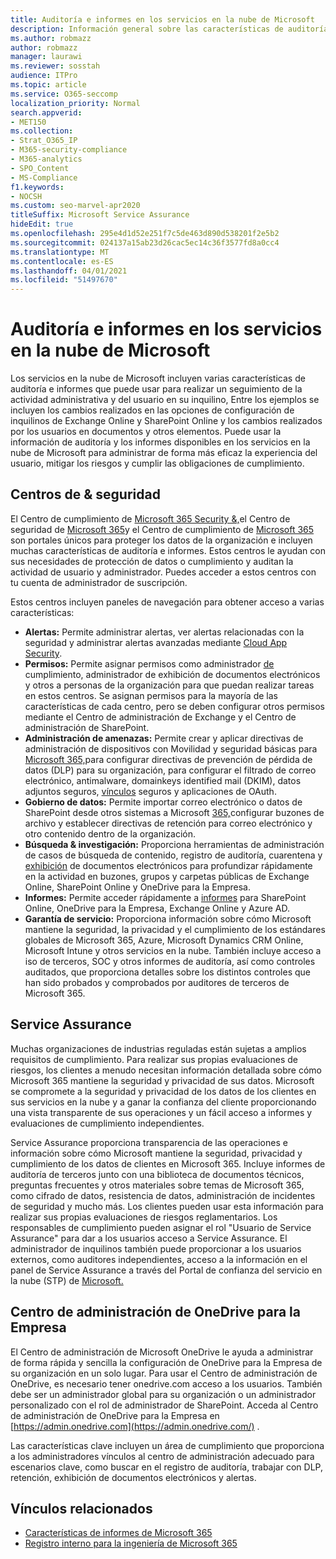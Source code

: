 ```yaml
---
title: Auditoría e informes en los servicios en la nube de Microsoft
description: Información general sobre las características de auditoría e informes de Office 365, Microsoft 365 y Service Assurance.
ms.author: robmazz
author: robmazz
manager: laurawi
ms.reviewer: sosstah
audience: ITPro
ms.topic: article
ms.service: O365-seccomp
localization_priority: Normal
search.appverid:
- MET150
ms.collection:
- Strat_O365_IP
- M365-security-compliance
- M365-analytics
- SPO_Content
- MS-Compliance
f1.keywords:
- NOCSH
ms.custom: seo-marvel-apr2020
titleSuffix: Microsoft Service Assurance
hideEdit: true
ms.openlocfilehash: 295e4d1d52e251f7c5de463d890d538201f2e5b2
ms.sourcegitcommit: 024137a15ab23d26cac5ec14c36f3577fd8a0cc4
ms.translationtype: MT
ms.contentlocale: es-ES
ms.lasthandoff: 04/01/2021
ms.locfileid: "51497670"
---
```

# <a name="auditing-and-reporting-in-microsoft-cloud-services"></a>Auditoría e informes en los servicios en la nube de Microsoft

Los servicios en la nube de Microsoft incluyen varias características de auditoría e informes que puede usar para realizar un seguimiento de la actividad administrativa y del usuario en su inquilino, Entre los ejemplos se incluyen los cambios realizados en las opciones de configuración de inquilinos de Exchange Online y SharePoint Online y los cambios realizados por los usuarios en documentos y otros elementos. Puede usar la información de auditoría y los informes disponibles en los servicios en la nube de Microsoft para administrar de forma más eficaz la experiencia del usuario, mitigar los riesgos y cumplir las obligaciones de cumplimiento.

## <a name="security--compliance-centers"></a>Centros de & seguridad

El Centro de cumplimiento de [Microsoft 365 Security &,](https://protection.office.com)el Centro de seguridad de [Microsoft 365](https://security.microsoft.com)y el Centro de cumplimiento de [Microsoft 365](https://compliance.microsoft.com) son portales únicos para proteger los datos de la organización e incluyen muchas características de auditoría e informes. Estos centros le ayudan con sus necesidades de protección de datos o cumplimiento y auditan la actividad de usuario y administrador. Puedes acceder a estos centros con tu cuenta de administrador de suscripción.

Estos centros incluyen paneles de navegación para obtener acceso a varias características:

- **Alertas:** Permite administrar alertas, ver alertas relacionadas con la seguridad y administrar alertas avanzadas mediante [Cloud App Security](/cloud-app-security/what-is-cloud-app-security).
- **Permisos:** Permite asignar permisos como administrador [de](/microsoft-365/security/office-365-security/grant-access-to-the-security-and-compliance-center) cumplimiento, administrador de exhibición de documentos electrónicos y otros a personas de la organización para que puedan realizar tareas en estos centros. Se asignan permisos para la mayoría de las características de cada centro, pero se deben configurar otros permisos mediante el Centro de administración de Exchange y el Centro de administración de SharePoint.
- **Administración de amenazas:** Permite crear y aplicar directivas de administración de dispositivos con Movilidad y seguridad básicas para [Microsoft 365,](https://support.microsoft.com/office/overview-of-basic-mobility-and-security-for-microsoft-365-faa7d8e5-645d-4d59-839c-c8d4c1869e4a)para configurar directivas de prevención de pérdida de datos (DLP) para su organización, para configurar el filtrado de correo electrónico, antimalware, domainkeys identified mail (DKIM), datos adjuntos seguros, [vínculos](/microsoft-365/compliance/data-loss-prevention-policies) seguros y aplicaciones de OAuth.
- **Gobierno de datos:** Permite importar correo electrónico o datos de SharePoint desde [](https://support.office.com/article/Enable-archive-mailboxes-in-the-Office-365-Security-Compliance-Center-268a109e-7843-405b-bb3d-b9393b2342ce)otros sistemas a Microsoft [](/microsoft-365/compliance/retention-policies) [365,](https://support.office.com/article/Import-PST-files-or-SharePoint-data-to-Office-365-ba688e0a-0fcb-4bd7-8e57-2b669564ea84)configurar buzones de archivo y establecer directivas de retención para correo electrónico y otro contenido dentro de la organización.
- **Búsqueda & investigación:** Proporciona [](https://support.office.com/article/Run-a-Content-Search-in-the-Office-365-Security-Compliance-Center-61852fd9-fe8a-4880-a339-cb19ed3bff4a)herramientas [](https://support.office.com/article/Search-the-audit-log-in-the-Office-365-Security-Compliance-Center-0d4d0f35-390b-4518-800e-0c7ec95e946c)de administración de casos de búsqueda de contenido, registro de auditoría, cuarentena y [exhibición](https://support.office.com/article/Manage-eDiscovery-cases-in-the-Office-365-Security-Compliance-Center-edea80d6-20a7-40fb-b8c4-5e8c8395f6da) de documentos electrónicos para profundizar rápidamente en la actividad en buzones, grupos y carpetas públicas de Exchange Online, SharePoint Online y OneDrive para la Empresa.
- **Informes:** Permite acceder rápidamente a [informes](https://support.office.com/article/Reports-in-the-Office-365-Security-Compliance-Center-7acd33ce-1ec8-49fb-b625-43bac7b58c5a) para SharePoint Online, OneDrive para la Empresa, Exchange Online y Azure AD.
- **Garantía de servicio:** Proporciona información sobre cómo Microsoft mantiene la seguridad, la privacidad y el cumplimiento de los estándares globales de Microsoft 365, Azure, Microsoft Dynamics CRM Online, Microsoft Intune y otros servicios en la nube. También incluye acceso a iso de terceros, SOC y otros informes de auditoría, así como controles auditados, que proporciona detalles sobre los distintos controles que han sido probados y comprobados por auditores de terceros de Microsoft 365.

## <a name="service-assurance"></a>Service Assurance

Muchas organizaciones de industrias reguladas están sujetas a amplios requisitos de cumplimiento. Para realizar sus propias evaluaciones de riesgos, los clientes a menudo necesitan información detallada sobre cómo Microsoft 365 mantiene la seguridad y privacidad de sus datos. Microsoft se compromete a la seguridad y privacidad de los datos de los clientes en sus servicios en la nube y a ganar la confianza del cliente proporcionando una vista transparente de sus operaciones y un fácil acceso a informes y evaluaciones de cumplimiento independientes.

Service Assurance proporciona transparencia de las operaciones e información sobre cómo Microsoft mantiene la seguridad, privacidad y cumplimiento de los datos de clientes en Microsoft 365. Incluye informes de auditoría de terceros junto con una biblioteca de documentos técnicos, preguntas frecuentes y otros materiales sobre temas de Microsoft 365, como cifrado de datos, resistencia de datos, administración de incidentes de seguridad y mucho más. Los clientes pueden usar esta información para realizar sus propias evaluaciones de riesgos reglamentarios. Los responsables de cumplimiento pueden asignar el rol "Usuario de Service Assurance" para dar a los usuarios acceso a Service Assurance. El administrador de inquilinos también puede proporcionar a los usuarios externos, como auditores independientes, acceso a la información en el panel de Service Assurance a través del Portal de confianza del servicio en la nube (STP) de [Microsoft.](https://aka.ms/STP)

## <a name="onedrive-for-business-admin-center"></a>Centro de administración de OneDrive para la Empresa

El Centro de administración de Microsoft OneDrive le ayuda a administrar de forma rápida y sencilla la configuración de OneDrive para la Empresa de su organización en un solo lugar. Para usar el Centro de administración de OneDrive, es necesario tener onedrive.com acceso a los usuarios. También debe ser un administrador global para su organización o un administrador personalizado con el rol de administrador de SharePoint. Acceda al Centro de administración de OneDrive para la Empresa en [https://admin.onedrive.com](https://admin.onedrive.com/) .

Las características clave incluyen un área de cumplimiento que proporciona a los administradores vínculos al centro de administración adecuado para escenarios clave, como buscar en el registro de auditoría, trabajar con DLP, retención, exhibición de documentos electrónicos y alertas.

## <a name="related-links"></a>Vínculos relacionados

- [Características de informes de Microsoft 365](assurance-reporting-features.md)
- [Registro interno para la ingeniería de Microsoft 365](assurance-internal-logging.md)
